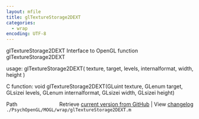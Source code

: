 ```yaml
---
layout: mfile
title: glTextureStorage2DEXT
categories:
  - wrap
encoding: UTF-8
---
```


glTextureStorage2DEXT  Interface to OpenGL function glTextureStorage2DEXT  

usage:  glTextureStorage2DEXT( texture, target, levels, internalformat, width, height )  

C function:  void glTextureStorage2DEXT(GLuint texture, GLenum target, GLsizei levels, GLenum internalformat, GLsizei width, GLsizei height)  


<div class="code_header" style="text-align:right;">
  <span style="float:left;">Path&nbsp;&nbsp;</span> <span class="counter">Retrieve <a href=
  "https://raw.github.com/Psychtoolbox-3/Psychtoolbox-3/beta/./PsychOpenGL/MOGL/wrap/glTextureStorage2DEXT.m">current version from GitHub</a> | View <a href=
  "https://github.com/Psychtoolbox-3/Psychtoolbox-3/commits/beta/./PsychOpenGL/MOGL/wrap/glTextureStorage2DEXT.m">changelog</a></span>
</div>
<div class="code">
  <code>./PsychOpenGL/MOGL/wrap/glTextureStorage2DEXT.m</code>
</div>
